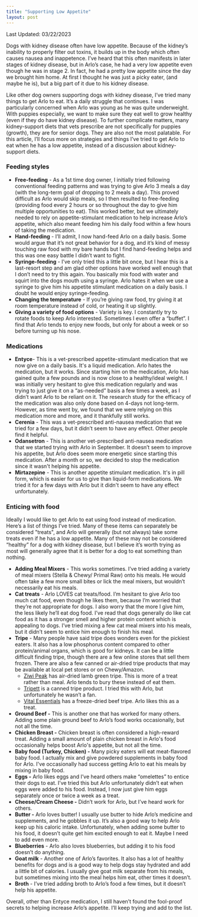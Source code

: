 ```yaml
---
title: "Supporting Low Appetite"
layout: post
---
```


Last Updated: 03/22/2023

Dogs with kidney disease often have low appetite. Because of the kidney’s inability to properly filter out toxins, it builds up in the body which often causes nausea and inappetence. I’ve heard that this often manifests in later stages of kidney disease, but in Arlo’s case, he had a very low appetite even though he was in stage 2. In fact, he had a pretty low appetite since the day we brought him home. At first I thought he was just a picky eater, (and maybe he is), but a big part of it due to his kidney disease.

Like other dog owners supporting dogs with kidney disease, I’ve tried many things to get Arlo to eat. It’s a daily struggle that continues. I was particularly concerned when Arlo was young as he was quite underweight. With puppies especially, we want to make sure they eat well to grow healthy (even if they do have kidney disease). To further complicate matters, many kidney-support diets that vets prescribe are not specifically for puppies (growth), they are for senior dogs. They are also not the most palatable. For this article, I’ll focus more on strategies and things I’ve tried to get Arlo to eat when he has a low appetite, instead of a discussion about kidney-support diets.

### Feeding styles 

- **Free-feeding** -  As a 1st time dog owner, I initially tried following conventional feeding patterns and was trying to give Arlo 3 meals a day (with the long-term goal of dropping to 2 meals a day). This proved difficult as Arlo would skip meals, so I then resulted to free-feeding (providing food every 2 hours or so throughout the day to give him multiple opportunities to eat). This worked better, but we ultimately needed to rely on appetite-stimulant medication to help increase Arlo’s appetite, which also meant feeding him his daily food within a few hours of taking the medication.
- **Hand-feeding** -  I’ll admit, I now hand-feed Arlo on a daily basis. Some would argue that it’s not great behavior for a dog, and it’s kind of messy touching raw food with my bare hands but I find hand-feeding helps and this was one easy battle I didn’t want to fight.
- **Syringe-feeding** -  I’ve only tried this a little bit once, but I hear this is a last-resort step and am glad other options have worked well enough that I don’t need to try this again. You basically mix food with water and squirt into the dogs mouth using a syringe. Arlo hates it when we use a syringe to give him his appetite stimulant medication on a daily basis.  I doubt he would enjoy syringe-feeding.
- **Changing the temperature** - If you’re giving raw food, try giving it at room temperature instead of cold, or heating it up slightly.
- **Giving a variety of food options** - Variety is key. I constantly try to rotate foods to keep Arlo interested. Sometimes I even offer a “buffet”. I find that Arlo tends to enjoy new foods, but only for about a week or so before turning up his nose.
 

### Medications

- **Entyce**- This is a vet-prescribed appetite-stimulant medication that we now give on a daily basis. It's a liquid medication. Arlo hates the medication, but it works.  Since starting him on the medication, Arlo has gained quite a few pounds and is now close to a healthy/ideal weight. I was initially very hesitant to give this medication regularly and was trying to just give it on a “as-needed” basis a few times a week, as I didn’t want Arlo to be reliant on it. The research study for the efficacy of the medication was also only done based on 4-days not long-term. However, as time went by, we found that we were relying on this medication more and more, and it thankfully still works.
- **Cerenia** - This was a vet-prescribed anti-nausea medication that we tried for a few days, but it didn’t seem to have any effect. Other people find it helpful.
- **Odansetron** - This is another vet-prescribed anti-nausea medication that we started trying with Arlo in September. It doesn’t seem to improve his appetite, but Arlo does seem more energetic since starting this medication. After a month or so, we decided to stop the medication since it wasn't helping his appetite.
- **Mirtazepine** - This is another appetite stimulant medication. It's in pill form, which is easier for us to give than liquid-form medications. We tried it for a few days with Arlo but it didn't seem to have any effect unfortunately. 

### Enticing with food

Ideally I would like to get Arlo to eat using food instead of medication. Here’s a list of things I’ve tried. Many of these items can separately be considered "treats", and Arlo will generally (but not always) take some treats even if he has a low appetite. Many of these may not be considered “healthy” for a dog with kidney disease, but I believe it’s worth trying as most will generally agree that it is better for a dog to eat something than nothing. 

- **Adding Meal Mixers** - This works sometimes. I’ve tried adding a variety of meal mixers (Stella & Chewy/ Primal Raw) onto his meals. He would often take a few more small bites or lick the meal mixers, but wouldn’t necessarily eat his meals. 
- **Cat treats** - Arlo LOVES cat treats/food. I’m hesitant to give Arlo too much cat food, even though he likes them, because I’m worried that they’re not appropriate for dogs. I also worry that the more I give him, the less likely he’ll eat dog food. I’ve read that dogs generally do like cat food as it has a stronger smell and higher protein content which is appealing to dogs. I’ve tried mixing a few cat meal mixers into his meals, but it didn’t seem to entice him enough to finish his meal.
- **Tripe** - Many people have said tripe does wonders even for the pickiest eaters. It also has a low phosphorus content compared to other protein/animal organs, which is good for kidneys.  It can be a little difficult finding tripe, though there are a few online stores that sell them frozen.  There are also a few canned or air-dried tripe products that may be available at local pet stores or on Chewy/Amazon.
	- [Ziwi Peak](https://shop.ziwipets.com/products/ziwi-lamb-green-tripe) has air-dried lamb green tripe. This is more of a treat rather than meal. Arlo tends to bury these instead of eat them.
	- [Tripett](https://petkind.com/pages/tripett) is a canned tripe product. I tried this with Arlo, but unfortunately he wasn’t a fan.
	- [Vital Essentials](https://www.vitalessentialsraw.com/product/beef-tripe-freeze-dried-treats/) has a freeze-dried beef tripe. Arlo likes this as a treat.
- **Ground Beef -** This is another one that has worked for many others. Adding some plain ground beef to Arlo’s food works occasionally, but not all the time.
- **Chicken Breast -** Chicken breast is often considered a high-reward treat. Adding a small amount of plain chicken breast in Arlo's food occasionally helps boost Arlo's appetite, but not all the time. 
- **Baby food (Turkey, Chicken) -** Many picky eaters will eat meat-flavored baby food. I actually mix and give powdered supplements in baby food for Arlo. I've occasionally had success getting Arlo to eat his meals by mixing in baby food. 
- **Eggs -** Arlo likes eggs and I’ve heard others make “omelettes” to entice their dogs to eat. I’ve tried this but Arlo unfortunately didn’t eat when eggs were added to his food. Instead, I now just give him eggs separately once or twice a week as a treat.
- **Cheese/Cream Cheese -** Didn’t work for Arlo, but I’ve heard work for others.
- **Butter -** Arlo loves butter! I usually use butter to hide Arlo’s medicine and supplements, and he gobbles it up. It’s also a good way to help Arlo keep up his caloric intake. Unfortunately, when adding some butter to his food, it doesn’t quite get him excited enough to eat it. Maybe I need to add even more.
- **Blueberries** - Arlo also loves blueberries, but adding it to his food doesn’t do anything.
- **Goat milk** - Another one of Arlo’s favorites. It also has a lot of healthy benefits for dogs and is a good way to help dogs stay hydrated and add a little bit of calories. I usually give goat milk separate from his meals, but sometimes mixing into the meal helps him eat, other times it doesn’t.
- **Broth** - I’ve tried adding broth to Arlo’s food a few times, but it doesn’t help his appetite.

Overall, other than Entyce medication, I still haven’t found the fool-proof secrets to helping increase Arlo’s appetite. I’ll keep trying and add to the list.
